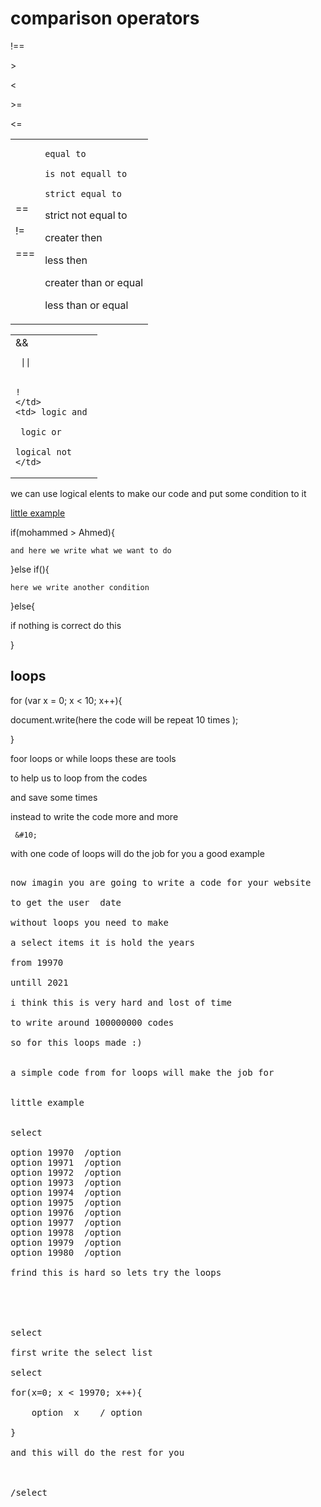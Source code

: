 


#  comparison operators  




!==

 
&gt;

 
 &lt;
 
 
 
 &gt;= 
 
 

 &lt;= 

 
 
<table>

<tbody><tr>

<td> 
    
== 
  
!=
 

===
</td>
<td> 
    
    equal to 
     
    is not equall to 
     
    strict equal to  
     
   strict not equal to 
 
creater then 
 
less then
 
creater than or equal 
 
less than or equal 
</td>
</tr>



</tbody></table>

<table>

<tbody><tr>
    <td>
         &amp;&amp;
         
     || 
    
     
    !
    </td>
    <td> logic and 
         
     logic or  
     
    logical not
    </td>
</tr>


</tbody></table>


we can use logical elents  to make our code and put some condition to it



<u> little example </u> 


 


if(mohammed &gt; Ahmed){


  
    and here we write what we want to do 


 

}else if(){

    
 
    here we write another condition 
    
 
}else{

 
    
if nothing is correct do this 

 
}


##  loops 


for (var x = 0; x &lt; 10; x++){


 

document.write(here the code will be repeat 10 times );



}


foor loops or while loops these are tools 

 to help us to loop from the codes   


 and save some times 

 instead to write the code more and more 

 
     &#10; 

with one code of loops will do the job for you a good example  



<pre>

now imagin you are going to write a code for your website 

to get the user  date 

without loops you need to make 

a select items it is hold the years 

from 19970 

untill 2021

i think this is very hard and lost of time 

to write around 100000000 codes 

so for this loops made :)


a simple code from for loops will make the job for 


little example 


select

option 19970  /option
option 19971  /option
option 19972  /option
option 19973  /option
option 19974  /option
option 19975  /option
option 19976  /option
option 19977  /option
option 19978  /option
option 19979  /option
option 19980  /option
 
frind this is hard so lets try the loops 





select

first write the select list 

select 

for(x=0; x &lt; 19970; x++){

    option  x    / option 

}

and this will do the rest for you 



/select 








</pre>


    

